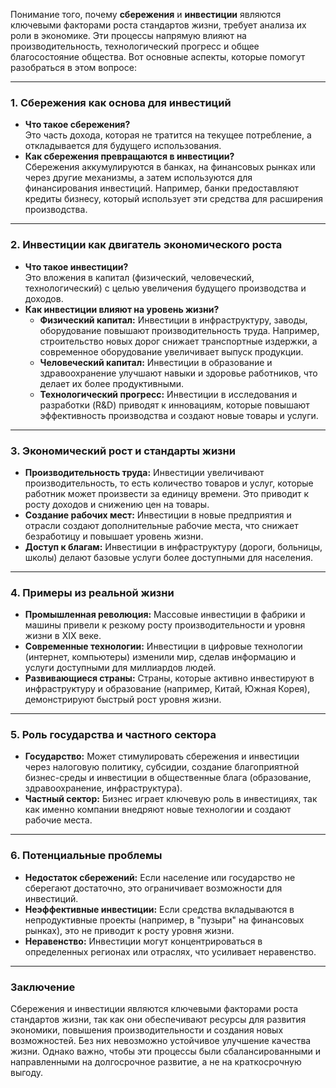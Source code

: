 Понимание того, почему **сбережения** и **инвестиции** являются ключевыми факторами роста стандартов жизни, требует анализа их роли в экономике. Эти процессы напрямую влияют на производительность, технологический прогресс и общее благосостояние общества. Вот основные аспекты, которые помогут разобраться в этом вопросе:

---

### 1. **Сбережения как основа для инвестиций**
   - **Что такое сбережения?**  
     Это часть дохода, которая не тратится на текущее потребление, а откладывается для будущего использования.
   - **Как сбережения превращаются в инвестиции?**  
     Сбережения аккумулируются в банках, на финансовых рынках или через другие механизмы, а затем используются для финансирования инвестиций. Например, банки предоставляют кредиты бизнесу, который использует эти средства для расширения производства.

---

### 2. **Инвестиции как двигатель экономического роста**
   - **Что такое инвестиции?**  
     Это вложения в капитал (физический, человеческий, технологический) с целью увеличения будущего производства и доходов.
   - **Как инвестиции влияют на уровень жизни?**  
     - **Физический капитал:** Инвестиции в инфраструктуру, заводы, оборудование повышают производительность труда. Например, строительство новых дорог снижает транспортные издержки, а современное оборудование увеличивает выпуск продукции.
     - **Человеческий капитал:** Инвестиции в образование и здравоохранение улучшают навыки и здоровье работников, что делает их более продуктивными.
     - **Технологический прогресс:** Инвестиции в исследования и разработки (R&D) приводят к инновациям, которые повышают эффективность производства и создают новые товары и услуги.

---

### 3. **Экономический рост и стандарты жизни**
   - **Производительность труда:** Инвестиции увеличивают производительность, то есть количество товаров и услуг, которые работник может произвести за единицу времени. Это приводит к росту доходов и снижению цен на товары.
   - **Создание рабочих мест:** Инвестиции в новые предприятия и отрасли создают дополнительные рабочие места, что снижает безработицу и повышает уровень жизни.
   - **Доступ к благам:** Инвестиции в инфраструктуру (дороги, больницы, школы) делают базовые услуги более доступными для населения.

---

### 4. **Примеры из реальной жизни**
   - **Промышленная революция:** Массовые инвестиции в фабрики и машины привели к резкому росту производительности и уровня жизни в XIX веке.
   - **Современные технологии:** Инвестиции в цифровые технологии (интернет, компьютеры) изменили мир, сделав информацию и услуги доступными для миллиардов людей.
   - **Развивающиеся страны:** Страны, которые активно инвестируют в инфраструктуру и образование (например, Китай, Южная Корея), демонстрируют быстрый рост уровня жизни.

---

### 5. **Роль государства и частного сектора**
   - **Государство:** Может стимулировать сбережения и инвестиции через налоговую политику, субсидии, создание благоприятной бизнес-среды и инвестиции в общественные блага (образование, здравоохранение, инфраструктура).
   - **Частный сектор:** Бизнес играет ключевую роль в инвестициях, так как именно компании внедряют новые технологии и создают рабочие места.

---

### 6. **Потенциальные проблемы**
   - **Недостаток сбережений:** Если население или государство не сберегают достаточно, это ограничивает возможности для инвестиций.
   - **Неэффективные инвестиции:** Если средства вкладываются в непродуктивные проекты (например, в "пузыри" на финансовых рынках), это не приводит к росту уровня жизни.
   - **Неравенство:** Инвестиции могут концентрироваться в определенных регионах или отраслях, что усиливает неравенство.

---

### Заключение
Сбережения и инвестиции являются ключевыми факторами роста стандартов жизни, так как они обеспечивают ресурсы для развития экономики, повышения производительности и создания новых возможностей. Без них невозможно устойчивое улучшение качества жизни. Однако важно, чтобы эти процессы были сбалансированными и направленными на долгосрочное развитие, а не на краткосрочную выгоду.